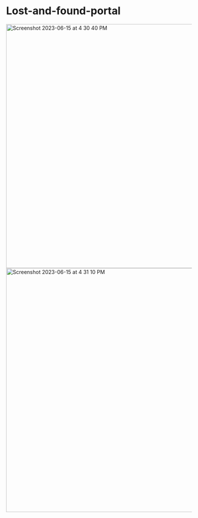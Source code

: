 # Lost-and-found-portal

<img width="661" alt="Screenshot 2023-06-15 at 4 30 40 PM" src="https://github.com/GurmanKD/Lost-and-found-portal/assets/109476637/0db9791b-a8cd-4bc6-b27e-0bee0f7667c2">


<img width="661" alt="Screenshot 2023-06-15 at 4 31 10 PM" src="https://github.com/GurmanKD/Lost-and-found-portal/assets/109476637/38356008-7252-4c30-ad27-db02c8da962d">
